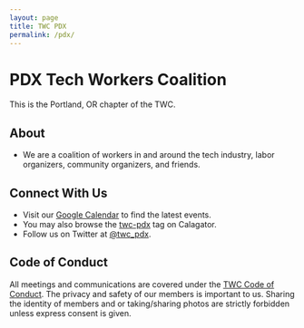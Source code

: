 ```yaml
---
layout: page
title: TWC PDX
permalink: /pdx/
---
```

<style>h1, .main-wrapper h2, h3 {text-align: left; font-weight: bold;}</style>
# PDX Tech Workers Coalition
This is the Portland, OR chapter of the TWC.

## About
- We are a coalition of workers in and around the tech industry, labor organizers, community organizers, and friends.

## Connect With Us
- Visit our [Google Calendar](https://calendar.google.com/calendar/b/1?cid=dHdjcGR4QGdtYWlsLmNvbQ) to find the latest events.
- You may also browse the [twc-pdx](https://calagator.org/events/tag/twc-pdx) tag on Calagator.
- Follow us on Twitter at [@twc_pdx](https://twitter.com/twc_pdx).

## Code of Conduct
All meetings and communications are covered under the [TWC Code of Conduct](/community-guide/). The privacy and safety of our members is important to us. Sharing the identity of members and or taking/sharing photos are strictly forbidden unless express consent is given.
